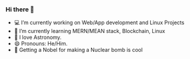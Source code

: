 ### Hi there 👋


- 💻 I’m currently working on Web/App development and Linux Projects
- 🦼 I’m currently learning MERN/MEAN stack, Blockchain, Linux
- 🔭 I love Astronomy.
- 😄 Pronouns: He/Him.
- 🤪 Getting a Nobel for making a Nuclear bomb is cool

<!-- ## 🚀 Languages and Tools:
https://img.shields.io/badge/Pop!_OS-48B9C7?style=for-the-badge&logo=Pop!_OS&logoColor=white
https://img.shields.io/badge/Linux-FCC624?style=for-the-badge&logo=linux&logoColor=black
https://img.shields.io/badge/Python-3776AB?style=for-the-badge&logo=python&logoColor=white
https://img.shields.io/badge/Java-ED8B00?style=for-the-badge&logo=openjdk&logoColor=white -->
